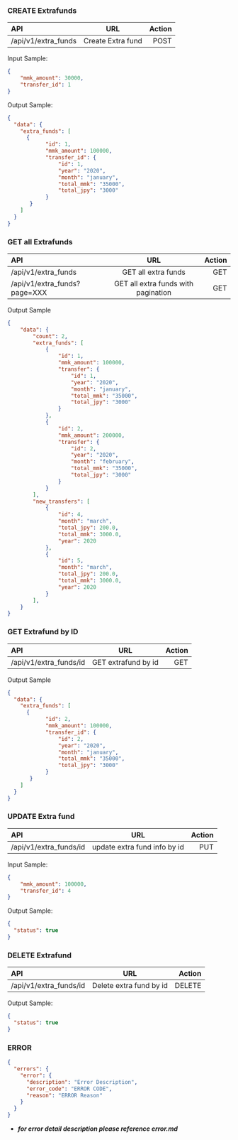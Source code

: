 ### CREATE Extrafunds
| API      | URL | Action     |
| :---        |    :----:   |          ---: |
| /api/v1/extra_funds     | Create Extra fund    | POST   |

Input Sample:
```json
{
    "mmk_amount": 30000,
    "transfer_id": 1
}
```
Output Sample:
```json
{
  "data": {
    "extra_funds": [
      {
            "id": 1,
            "mmk_amount": 100000,
            "transfer_id": {
                "id": 1,
                "year": "2020",
                "month": "january",
                "total_mmk": "35000",
                "total_jpy": "3000"
            }
       }
    ]
  }
}
```

### GET all Extrafunds
| API      | URL | Action     |
| :---        |    :----:   |          ---: |
| /api/v1/extra_funds     | GET all extra funds      | GET   |
| /api/v1/extra_funds?page=XXX     | GET all extra funds  with pagination      | GET   |

Output Sample
```json
{
    "data": {
        "count": 2,
        "extra_funds": [
            {
                "id": 1,
                "mmk_amount": 100000,
                "transfer": {
                    "id": 1,
                    "year": "2020",
                    "month": "january",
                    "total_mmk": "35000",
                    "total_jpy": "3000"
                }
            },
            {
                "id": 2,
                "mmk_amount": 200000,
                "transfer": {
                    "id": 2,
                    "year": "2020",
                    "month": "february",
                    "total_mmk": "35000",
                    "total_jpy": "3000"
                }
            }
        ],
        "new_transfers": [
            {
                "id": 4,
                "month": "march",
                "total_jpy": 200.0,
                "total_mmk": 3000.0,
                "year": 2020
            },
            {
                "id": 5,
                "month": "march",
                "total_jpy": 200.0,
                "total_mmk": 3000.0,
                "year": 2020
            }
        ],
    }
}
```

### GET Extrafund by ID
| API      | URL | Action     |
| :---        |    :----:   |          ---: |
| /api/v1/extra_funds/id     | GET extrafund by id    | GET   |

Output Sample
```json
{
  "data": {
    "extra_funds": [
      {
            "id": 2,
            "mmk_amount": 100000,
            "transfer_id": {
                "id": 2,
                "year": "2020",
                "month": "january",
                "total_mmk": "35000",
                "total_jpy": "3000"
            }
       }
    ]
  }
}
```

### UPDATE Extra fund
| API      | URL | Action     |
| :---        |    :----:   |          ---: |
| /api/v1/extra_funds/id     | update extra fund info by id     | PUT  |

Input Sample:
```json
{
    "mmk_amount": 100000,
    "transfer_id": 4
}
```

Output Sample:
```json
{
  "status": true
}
```

### DELETE Extrafund
| API      | URL | Action     |
| :---        |    :----:   |          ---: |
| /api/v1/extra_funds/id     | Delete extra fund by id     | DELETE  |

Output Sample:
```json
{
  "status": true
}
```

### ERROR 
```json
{
  "errors": {
    "error": {
      "description": "Error Description",
      "error_code": "ERROR CODE",
      "reason": "ERROR Reason"
    }
  }
}
```
- ***for error detail description please reference error.md***
